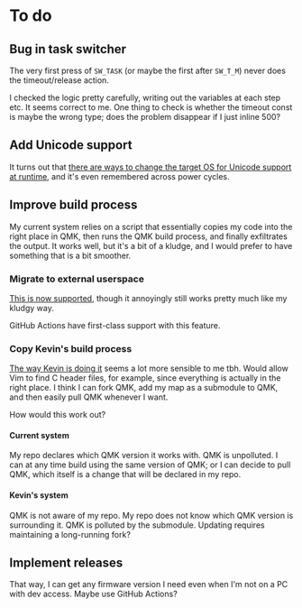 # To do

## Bug in task switcher

The very first press of `SW_TASK` (or maybe the first after `SW_T_M`) never does the timeout/release action.

I checked the logic pretty carefully, writing out the variables at each step etc. It seems correct to me. One thing to check is whether the timeout const is maybe the wrong type; does the problem disappear if I just inline 500?

## Add Unicode support

It turns out that [there are ways to change the target OS for Unicode support at runtime](https://docs.qmk.fm/#/feature_unicode), and it's even remembered across power cycles.

## Improve build process

My current system relies on a script that essentially copies my code into the right place in QMK, then runs the QMK build process, and finally exfiltrates the output. It works well, but it's a bit of a kludge, and I would prefer to have something that is a bit smoother.

### Migrate to external userspace

[This is now supported](https://docs.qmk.fm/newbs_external_userspace), though it annoyingly still works pretty much like my kludgy way.

GitHub Actions have first-class support with this feature.

### Copy Kevin's build process

[The way Kevin is doing it](https://github.com/amurani/lily58-keymap/blob/main/README.md#setup) seems a lot more sensible to me tbh. Would allow Vim to find C header files, for example, since everything is actually in the right place. I think I can fork QMK, add my map as a submodule to QMK, and then easily pull QMK whenever I want.

How would this work out?

#### Current system
My repo declares which QMK version it works with. QMK is unpolluted. I can at any time build using the same version of QMK; or I can decide to pull QMK, which itself is a change that will be declared in my repo.

#### Kevin's system
QMK is not aware of my repo. My repo does not know which QMK version is surrounding it. QMK is polluted by the submodule. Updating requires maintaining a long-running fork?

## Implement releases

That way, I can get any firmware version I need even when I'm not on a PC with dev access. Maybe use GitHub Actions?
